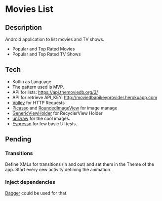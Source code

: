 # Movies List
## Description
Android application to list movies and TV shows.

- Popular and Top Rated Movies
- Popular and Top Rated TV Shows

## Tech
- Kotlin as Language
- The pattern used is MVP.
- API for lists: https://api.themoviedb.org/3/
- API for retrieve API_KEY: http://moviedbapikeyprovider.herokuapp.com
- [Volley](https://developer.android.com/training/volley) for HTTP Requests
- [Picasso](https://square.github.io/picasso/) and [RoundedImageView](https://github.com/vinc3m1/RoundedImageView) for image manage
- [GenericViewHolder](https://github.com/elianaferreira/genericviewholder) for RecyclerView Holder
- [unDraw](https://undraw.co/illustrations) for the cool images.
- [Espresso](https://developer.android.com/training/testing/espresso) for few basic UI tests.

## Pending
### Transitions
Define XMLs for transitions (in and out) and set them in the Theme of the app.
Start every new activity defining the animation.

### Inject dependencies
[Dagger](https://developer.android.com/training/dependency-injection/dagger-android) could be used for that.

